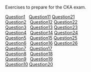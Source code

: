Exercises to prepare for the CKA exam.

[Question1](question1/question1.md)&nbsp;&nbsp;    [Question11](question11/question11.md)   [Question21](question21/question21.md) <br>
[Question2](question2/question2.md)&nbsp;&nbsp;    [Question12](question12/question12.md)   [Question22](question22/question22.md) <br>
[Question3](question3/question3.md)&nbsp;&nbsp;    [Question13](question13/question13.md)   [Question23](question23/question23.md) <br>
[Question4](question4/question4.md)&nbsp;&nbsp;    [Question14](question14/question14.md)   [Question24](question24/question24.md) <br>
[Question5](question5/question5.md)&nbsp;&nbsp;    [Question15](question15/question15.md)   [Question25](question25/question25.md) <br>
[Question6](question6/question6.md)&nbsp;&nbsp;    [Question16](question16/question16.md)   [Question26](question26/question26.md) <br>
[Question7](question7/question7.md)&nbsp;&nbsp; [Question17](question17/question17.md)<br>
[Question8](question8/question8.md)&nbsp;&nbsp; [Question18](question18/question18.md)<br>
[Question9](question9/question9.md)&nbsp;&nbsp; [Question19](question19/question19.md)<br>
[Question10](question10/question10.md)&nbsp;[Question20](question20/question20.md)<br>